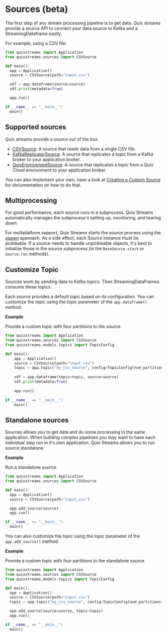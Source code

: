 # Sources (beta)

The first step of any stream processing pipeline is to get data. Quix streams provide a source API to connect your data source to Kafka and a StreamingDataframe easily.

For example, using a CSV file:

```python
from quixstreams import Application
from quixstreams.sources import CSVSource

def main():
  app = Application()
  source = CSVSource(path="input.csv")

  sdf = app.dataframe(source=source)
  sdf.print(metadata=True)

  app.run()

if __name__ == "__main__":
  main()
```

## Supported sources

Quix streams provide a source out of the box.

* [CSVSource](./csv-source.md): A source that reads data from a single CSV file.
* [KafkaReplicatorSource](./kafka-source.md): A source that replicates a topic from a Kafka broker to your application broker.
* [QuixEnvironmentSource](./quix-source.md): A source that replicates a topic from a Quix Cloud environment to your application broker.

You can also implement your own, have a look at [Creating a Custom Source](custom-sources.md) for documentation on how to do that.

## Multiprocessing

For good performance, each source runs in a subprocess. Quix Streams automatically manages the subprocess's setting up, monitoring, and tearing down. 

For multiplatform support, Quix Streams starts the source process using the [spawn](https://docs.python.org/3/library/multiprocessing.html#contexts-and-start-methods) approach. As a side effect, each Source instance must be pickleable. If a source needs to handle unpickleable objects, it's best to initialize those in the source subprocess (in the `BaseSource.start` or `Source.run` methods).  

## Customize Topic

Sources work by sending data to Kafka topics. Then StreamingDataFrames consume these topics.

Each source provides a default topic based on its configuration. You can customize the topic using the topic parameter of the `app.dataframe()` method. 

**Example**

Provide a custom topic with four partitions to the source. 

```python
from quixstreams import Application
from quixstreams.sources import CSVSource
from quixstreams.models.topics import TopicConfig

def main():
    app = Application()
    source = CSVSource(path="input.csv")
    topic = app.topic("my_csv_source", config=TopicConfig(num_partitions=4, replication_factor=1))
    
    sdf = app.dataframe(topic=topic, source=source)
    sdf.print(metadata=True)
    
    app.run()

if __name__ == "__main__":
    main()
```

## Standalone sources

Sources allows you to get data and do some processing in the same application. When builidng complex pipelines you may want to have each individual step run in it's own application. Quix Streams allows you to run source standalone.

**Example**

Run a standalone source.

```python
from quixstreams import Application
from quixstreams.sources import CSVSource

def main():
  app = Application()
  source = CSVSource(path="input.csv")

  app.add_source(source)
  app.run()

if __name__ == "__main__":
  main()
```

You can also customize the topic using the topic parameter of the `app.add_source()` method.

**Example**

Provide a custom topic with four partitions to the standalone source. 

```python
from quixstreams import Application
from quixstreams.sources import CSVSource
from quixstreams.models.topics import TopicConfig

def main():
  app = Application()
  source = CSVSource(path="input.csv")
  topic = app.topic("my_csv_source", config=TopicConfig(num_partitions=4, replication_factor=1))

  app.add_source(source=source, topic=topic)
  app.run()

if __name__ == "__main__":
  main()
```
